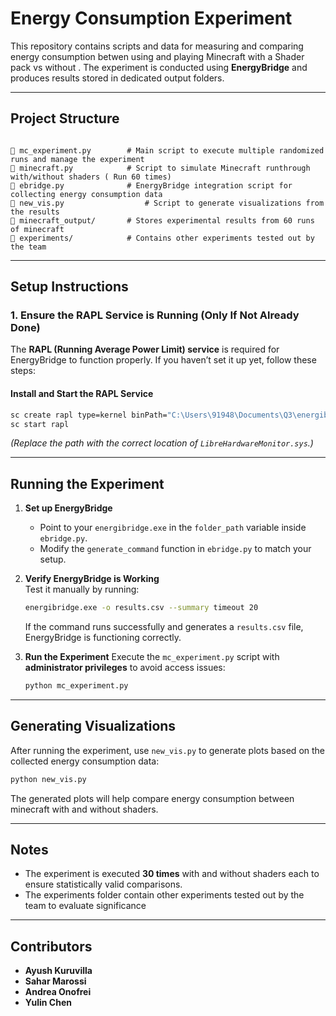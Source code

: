 # Energy Consumption Experiment

This repository contains scripts and data for measuring and comparing energy consumption betwen using and playing Minecraft with a Shader pack vs without . The experiment is conducted using **EnergyBridge** and produces results stored in dedicated output folders.

---

## **Project Structure**
```

📄 mc_experiment.py        # Main script to execute multiple randomized runs and manage the experiment
📄 minecraft.py            # Script to simulate Minecraft runthrough with/without shaders ( Run 60 times)
📄 ebridge.py              # EnergyBridge integration script for collecting energy consumption data
📄 new_vis.py                  # Script to generate visualizations from the results
📁 minecraft_output/       # Stores experimental results from 60 runs of minecraft
📁 experiments/            # Contains other experiments tested out by the team
```

---

## **Setup Instructions**
### **1. Ensure the RAPL Service is Running (Only If Not Already Done)**
The **RAPL (Running Average Power Limit) service** is required for EnergyBridge to function properly. If you haven’t set it up yet, follow these steps:

#### **Install and Start the RAPL Service**
```sh
sc create rapl type=kernel binPath="C:\Users\91948\Documents\Q3\energibridge-\LibreHardwareMonitor.sys"
sc start rapl
```
*(Replace the path with the correct location of `LibreHardwareMonitor.sys`.)*

---

## **Running the Experiment**
1. **Set up EnergyBridge**  
   - Point to your `energibridge.exe` in the `folder_path` variable inside `ebridge.py`.  
   - Modify the `generate_command` function in `ebridge.py` to match your setup.

2. **Verify EnergyBridge is Working**  
   Test it manually by running:
   ```sh
   energibridge.exe -o results.csv --summary timeout 20
   ```
   If the command runs successfully and generates a `results.csv` file, EnergyBridge is functioning correctly.

3. **Run the Experiment** 
   Execute the `mc_experiment.py` script with **administrator privileges** to avoid access issues:
   ```sh
   python mc_experiment.py
   ```

---

## **Generating Visualizations**
After running the experiment, use `new_vis.py` to generate plots based on the collected energy consumption data:
```sh
python new_vis.py
```
The generated plots will help compare energy consumption between minecraft with and without shaders.

---

## **Notes**
- The experiment is executed **30 times** with and without shaders each to ensure statistically valid comparisons.
- The experiments folder contain other experiments tested out by the team to evaluate significance 

---

## **Contributors**
- **Ayush Kuruvilla**
- **Sahar Marossi**
- **Andrea Onofrei**
- **Yulin Chen**